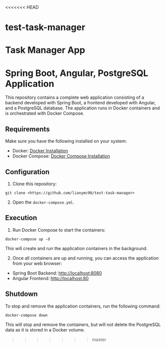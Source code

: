 <<<<<<< HEAD
# test-task-manager
Task Manager App
=======
# Spring Boot, Angular, PostgreSQL Application

This repository contains a complete web application consisting of a backend developed with Spring Boot, a frontend 
developed with Angular, and a PostgreSQL database. The application runs in Docker containers and is 
orchestrated with Docker Compose.

## Requirements

Make sure you have the following installed on your system:

- Docker: [Docker Installation](https://docs.docker.com/get-docker/)
- Docker Compose: [Docker Compose Installation](https://docs.docker.com/compose/install/)

## Configuration

1. Clone this repository:

```
git clone <https://github.com/lianymc90/test-task-manager>
```

2. Open the `docker-compose.yml`.

## Execution

1. Run Docker Compose to start the containers:

```
docker-compose up -d
```

This will create and run the application containers in the background.

2. Once all containers are up and running, you can access the application from your web browser:

- Spring Boot Backend: [http://localhost:8080](http://localhost:8080)
- Angular Frontend: [http://localhost:80](http://localhost:80)

## Shutdown

To stop and remove the application containers, run the following command:

```
docker-compose down
```

This will stop and remove the containers, but will not delete the PostgreSQL data as it is stored in a Docker volume.
>>>>>>> master

